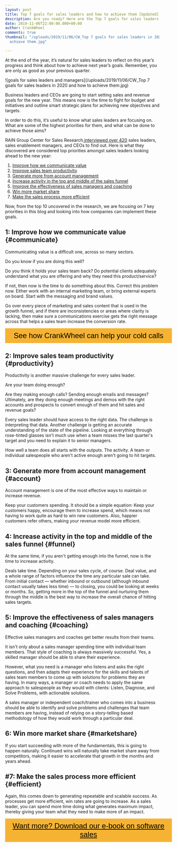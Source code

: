 ```yaml
---
layout: post
title: Top 7 goals for sales leaders and how to achieve them [Updated]
description: Are you ready? Here are the Top 7 goals for sales leaders
date: 2019-11-06T22:00:00.000+00:00
author: CrankWheel
comments: true
thumbnail: "/uploads/2019/11/06/CW_Top 7 goals for sales leaders in 2020 and how to
  achieve them.jpg"

---
```

At the end of the year, it’s natural for sales leaders to reflect on this year’s progress and think about how to achieve next year’s goals. Remember, you are only as good as your previous quarter.

![goals for sales leaders and managers](/uploads/2019/11/06/CW_Top 7 goals for sales leaders in 2020 and how to achieve them.jpg)

Business leaders and CEOs are going to start setting sales and revenue goals for the new year. This means now is the time to fight for budget and initiatives and outline smart strategic plans for achieving new objectives and targets.

In order to do this, it’s useful to know what sales leaders are focusing on. What are some of the highest priorities for them, and what can be done to achieve those aims?

RAIN Group Center for Sales Research[ interviewed over 420](https://www.rainsalestraining.com/blog/infographic-10-ways-to-achieve-your-top-sales-priorities) sales leaders, sales enablement managers, and CEOs to find out. Here is what they discovered are considered top priorities amongst sales leaders looking ahead to the new year:

1. [Improve how we communicate value](#communicate)
2. [Improve sales team productivity](#productivity)
3. [Generate more from account management](#account)
4. [Increase activity in the top and middle of the sales funnel](#funnel)
5. [Improve the effectiveness of sales managers and coaching](#coaching)
6. [Win more market share](#marketshare)
7. [Make the sales process more efficient](#efficient)

Now, from the top 10 uncovered in the research, we are focusing on 7 key priorities in this blog and looking into how companies can implement these goals.

## 1: Improve how we communicate value {#communicate}

Communicating value is a difficult one, across so many sectors.

Do you know if you are doing this well?

Do you think it holds your sales team back? Do potential clients adequately understand what you are offering and why they need this product/service?

If not, then now is the time to do something about this. Correct this problem now. Either work with an internal marketing team, or bring external experts on board. Start with the messaging and brand values.

Go over every piece of marketing and sales content that is used in the growth funnel, and if there are inconsistencies or areas where clarity is lacking, then make sure a communications exercise gets the right message across that helps a sales team increase the conversion rate.

<style>

.btn-signup {

padding-top: 11px !important;

border-radius: 0px !important;

background-color: #f6b333;

text-align: center;

padding: 10px 20px !important;

border: 0px !important;

width: 100%;

margin-bottom: 20px;

}

.btn-signup a {

color: black !important;

font-family: 'Titillium Web', sans-serif;

font-size: 24px !important;

font-weight: normal !important;

}

</style>

<div class="btn-signup"><a style="cursor: pointer;" class="crankwheel-com-showu-launch-button">See how CrankWheel can help your cold calls</a></div>

## 2: Improve sales team productivity {#productivity}

Productivity is another massive challenge for every sales leader.

Are your team doing enough?

Are they making enough calls? Sending enough emails and messages? Ultimately, are they doing enough meetings and demos with the right accounts and prospects to convert enough of them and hit sales and revenue goals?

Every sales leader should have access to the right data. The challenge is interpreting that data. Another challenge is getting an accurate understanding of the state of the pipeline. Looking at everything through rose-tinted glasses isn't much use when a team misses the last quarter's target and you need to explain it to senior managers.

How well a team does all starts with the outputs. The activity. A team or individual salespeople who aren't active enough aren't going to hit targets.

## 3: Generate more from account management {#account}

Account management is one of the most effective ways to maintain or increase revenue.

Keep your customers spending. It should be a simple equation: Keep your customers happy, encourage them to increase spend, which means not having to work quite as hard to win new customers. Also, happier customers refer others, making your revenue model more efficient.

## 4: Increase activity in the top and middle of the sales funnel {#funnel}

At the same time, if you aren't getting enough into the funnel, now is the time to increase activity.

Deals take time. Depending on your sales cycle, of course. Deal value, and a whole range of factors influence the time any particular sale can take. From initial contact — whether inbound or outbound (although inbound contact usually takes less time) — to closing, you could be looking at weeks or months. So, getting more in the top of the funnel and nurturing them through the middle is the best way to increase the overall chance of hitting sales targets.

## 5: Improve the effectiveness of sales managers and coaching {#coaching}

Effective sales managers and coaches get better results from their teams.

It isn't only about a sales manager spending time with individual team members. That style of coaching is always massively successful. Yes, a skilled manager should be able to share their experience.

However, what you need is a manager who listens and asks the right questions, and then adapts their experience for the skills and talents of sales team members to come up with solutions for problems they are having. In many ways, a manager or coach needs to apply the same approach to salespeople as they would with clients: Listen, Diagnose, and Solve Problems, with actionable solutions.

A sales manager or independent coach/trainer who comes into a business should be able to identify and solve problems and challenges that team members are having, instead of relying on a story-telling based methodology of how they would work through a particular deal.

## 6: Win more market share {#marketshare}

If you start succeeding with more of the fundamentals, this is going to happen naturally. Continued wins will naturally take market share away from competitors, making it easier to accelerate that growth in the months and years ahead.

## #7: Make the sales process more efficient {#efficient}

Again, this comes down to generating repeatable and scalable success. As processes get more efficient, win rates are going to increase. As a sales leader, you can spend more time doing what generates maximum impact, thereby giving your team what they need to make more of an impact.

<style> .btn-signup { padding-top: 11px !important; border-radius: 0px !important; background-color: #f6b333; text-align: center; padding: 10px 20px !important; border: 0px !important; width: 100%; margin-bottom: 20px; } .btn-signup a { color: black !important; font-family: 'Titillium Web', sans-serif; font-size: 24px !important; font-weight: normal !important; } </style>

<div class="btn-signup"><a style="cursor: pointer;" href="/sign-up-to-download">Want more? Download our e-book on software sales</a></div>